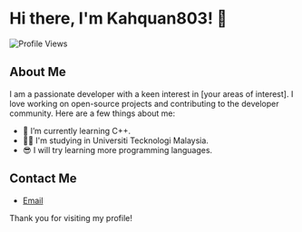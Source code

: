 # Hi there, I'm Kahquan803! 👋

![Profile Views](https://komarev.com/ghpvc/?username=Kahquan803&color=brightgreen)

## About Me

I am a passionate developer with a keen interest in [your areas of interest]. I love working on open-source projects and contributing to the developer community. Here are a few things about me:

- 🌱 I’m currently learning C++.
- 😶‍🌫️ I'm studying in Universiti Tecknologi Malaysia.
- 😎 I will try learning more programming languages.

## Contact Me

- [Email](yoongkahquan@graduate.utm.my)

Thank you for visiting my profile!

